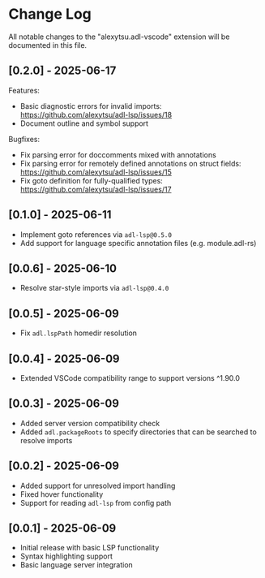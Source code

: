 # Change Log

All notable changes to the "alexytsu.adl-vscode" extension will be documented in
this file.

## [0.2.0] - 2025-06-17

Features:
- Basic diagnostic errors for invalid imports: https://github.com/alexytsu/adl-lsp/issues/18
- Document outline and symbol support

Bugfixes:
- Fix parsing error for doccomments mixed with annotations
- Fix parsing error for remotely defined annotations on struct fields: https://github.com/alexytsu/adl-lsp/issues/15
- Fix goto definition for fully-qualified types: https://github.com/alexytsu/adl-lsp/issues/17

## [0.1.0] - 2025-06-11

- Implement goto references via `adl-lsp@0.5.0`
- Add support for language specific annotation files (e.g. module.adl-rs)

## [0.0.6] - 2025-06-10

- Resolve star-style imports via `adl-lsp@0.4.0`

## [0.0.5] - 2025-06-09

- Fix `adl.lspPath` homedir resolution

## [0.0.4] - 2025-06-09

- Extended VSCode compatibility range to support versions ^1.90.0

## [0.0.3] - 2025-06-09

- Added server version compatibility check
- Added `adl.packageRoots` to specify directories that can be searched to
  resolve imports

## [0.0.2] - 2025-06-09

- Added support for unresolved import handling
- Fixed hover functionality
- Support for reading `adl-lsp` from config path

## [0.0.1] - 2025-06-09

- Initial release with basic LSP functionality
- Syntax highlighting support
- Basic language server integration
